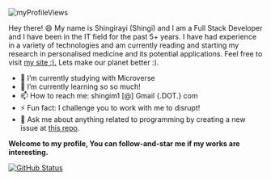![myProfileViews](https://komarev.com/ghpvc/?username=simandebvu&color=red)

Hey there! 😄 My name is Shingirayi (Shingi) and I am a Full Stack Developer and I have been in the IT field for the past 5+ years. I have had experience in a variety of technologies and am currently reading and starting my research in personalised medicine and its potential applications. Feel free to visit [my site :).](https://simandebvu.github.io/) Lets make our planet better :).

- 🔭 I’m currently studying with Microverse
- 🌱 I’m currently learning so so much!
- 📫 How to reach me: shingim1 [@] Gmail {.DOT.} com
- ⚡ Fun fact: I challenge you to work with me to disrupt!
-  💬 Ask me about anything related to programming by creating a new issue at [this repo](https://github.com/simandebvu/simandebvu/issues/new?assignees=&labels=question&template=custom.md&title=Question%3A+%5BYour-Title%5D).

**Welcome to my profile, You can follow-and-star me if my works are interesting.**

[![GitHub Status](https://github-readme-stats.vercel.app/api?username=simandebvu&&show_icons=true&theme=tokyonight)](https://simandebvu.github.io/)

<!--
**simandebvu/simandebvu** is a ✨ _special_ ✨ repository because its `README.md` (this file) appears on your GitHub profile.

Here are some ideas to get you started:

- 🔭 I’m currently working on ...
- 🌱 I’m currently learning ...
- 👯 I’m looking to collaborate on ...
- 🤔 I’m looking for help with ...
- 💬 Ask me about ...
- 📫 How to reach me: ...
- 😄 Pronouns: ...
- ⚡ Fun fact: ...
-->
